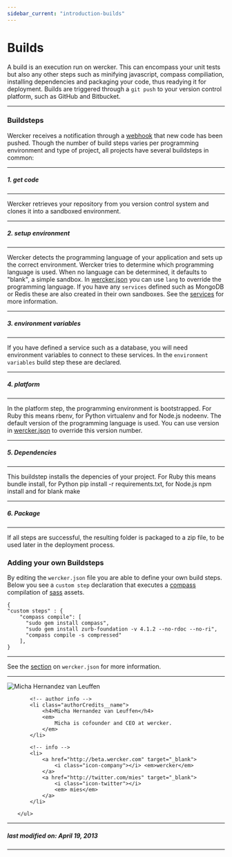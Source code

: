 ```yaml
---
sidebar_current: "introduction-builds"
---
```


# Builds

A build is an execution run on wercker. This can encompass your unit tests but also any other steps such as minifying javascript, compass compiliation, installing dependencies and packaging your code, thus readying it for deployment. Builds are triggered through a `git push` to your version control platform, such as GitHub and Bitbucket.

-------

### Buildsteps

Wercker receives a notification through a [webhook](https://help.github.com/articles/post-receive-hooks) that new code has been pushed. Though the number of build steps varies per programming environment and type of project, all projects have several buildsteps in common:

***
##### 1. get code
***
Wercker retrieves your repository from you version control system and clones it into a sandboxed environment.

***
##### 2. setup environment
***
Wercker detects the programming language of your application and sets up the correct environment. Wercker tries to determine which programming language is used. When no language can be determined, it defaults to "blank", a simple sandbox. In [wercker.json](/articles/werckerjson/intro.html) you can use `lang` to override the programming language. If you have any `services` defined such as MongoDB or Redis these are also created in their own sandboxes. See the [services](/articles/services/intro.html) for more information.

***
##### 3. environment variables
***
If you have defined a service such as a database, you will need environment variables to connect to these services. In the `environment variables` build step these are declared.

***
##### 4. platform
***
In the platform step, the programming environment is bootstrapped. For Ruby this means rbenv, for Python virtualenv and for Node.js nodeenv. The default version of the programming language is used. You can use version in [wercker.json](/articles/werckerjson/intro.html) to override this version number.

***
##### 5. Dependencies
***
This buildstep installs the depencies of your project. For Ruby this means bundle install, for Python pip install -r requirements.txt, for Node.js npm install and for blank make

***
##### 6. Package
***
If all steps are successful, the resulting folder is packaged to a zip file, to be used later in the deployment process.

### Adding your own Buildsteps

By editing the `wercker.json` file you are able to define your own build steps. Below you see a `custom step` declaration that executes a [compass](http://compass-style.org) compilation of [sass](http://sass-lang.com/) assets.

    {
    "custom steps" : {
        "compass compile": [
          "sudo gem install compass",
          "sudo gem install zurb-foundation -v 4.1.2 --no-rdoc --no-ri",
          "compass compile -s compressed"
        ],
    }

***
See the [section](/articles/werckerjson/intro.html) on `wercker.json` for more information.


-------

<div class="authorCredits">
    <span class="profile-picture">
        <img src="https://secure.gravatar.com/avatar/d4b19718f9748779d7cf18c6303dc17f?d=identicon&s=192" alt="Micha Hernandez van Leuffen"/>
    </span>
    <ul class="authorCredits">

        <!-- author info -->
        <li class="authorCredits__name">
            <h4>Micha Hernandez van Leuffen</h4>
            <em>
                Micha is cofounder and CEO at wercker.
            </em>
        </li>

        <!-- info -->
        <li>
            <a href="http://beta.wercker.com" target="_blank">
                <i class="icon-company"></i> <em>wercker</em>
            </a>
            <a href="http://twitter.com/mies" target="_blank">
                <i class="icon-twitter"></i>
                <em> mies</em>
            </a>
        </li>

    </ul>
</div>

-------
##### last modified on: April 19, 2013
-------
